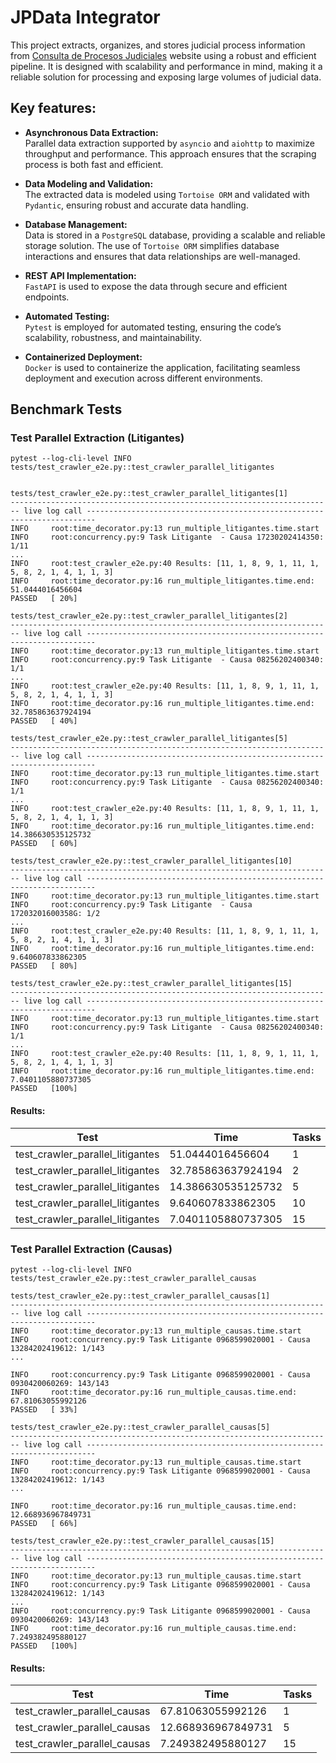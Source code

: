 # JPData Integrator

This project extracts, organizes, and stores judicial process information from [Consulta de Procesos Judiciales](https://procesosjudiciales.funcionjudicial.gob.ec/busqueda-filtros) website using a robust and efficient pipeline. It is designed with scalability and performance in mind, making it a reliable solution for processing and exposing large volumes of judicial data.


## Key features:

- **Asynchronous Data Extraction:**  
  Parallel data extraction supported by `asyncio` and `aiohttp` to maximize throughput and performance. This approach ensures that the scraping process is both fast and efficient.

- **Data Modeling and Validation:**  
  The extracted data is modeled using `Tortoise ORM` and validated with `Pydantic`, ensuring robust and accurate data handling.

- **Database Management:**  
  Data is stored in a `PostgreSQL` database, providing a scalable and reliable storage solution. The use of `Tortoise ORM` simplifies database interactions and ensures that data relationships are well-managed.

- **REST API Implementation:**  
  `FastAPI` is used to expose the data through secure and efficient endpoints.

- **Automated Testing:**  
  `Pytest` is employed for automated testing, ensuring the code’s scalability, robustness, and maintainability.

- **Containerized Deployment:**  
  `Docker` is used to containerize the application, facilitating seamless deployment and execution across different environments.


## Benchmark Tests 

### Test Parallel Extraction (Litigantes)

```
pytest --log-cli-level INFO tests/test_crawler_e2e.py::test_crawler_parallel_litigantes


tests/test_crawler_e2e.py::test_crawler_parallel_litigantes[1] 
------------------------------------------------------------------------ live log call ------------------------------------------------------------------------
INFO     root:time_decorator.py:13 run_multiple_litigantes.time.start
INFO     root:concurrency.py:9 Task Litigante  - Causa 17230202414350: 1/11
...
INFO     root:test_crawler_e2e.py:40 Results: [11, 1, 8, 9, 1, 11, 1, 5, 8, 2, 1, 4, 1, 1, 3]
INFO     root:time_decorator.py:16 run_multiple_litigantes.time.end: 51.0444016456604
PASSED   [ 20%]

tests/test_crawler_e2e.py::test_crawler_parallel_litigantes[2]  
------------------------------------------------------------------------ live log call ------------------------------------------------------------------------
INFO     root:time_decorator.py:13 run_multiple_litigantes.time.start
INFO     root:concurrency.py:9 Task Litigante  - Causa 08256202400340: 1/1
...
INFO     root:test_crawler_e2e.py:40 Results: [11, 1, 8, 9, 1, 11, 1, 5, 8, 2, 1, 4, 1, 1, 3]
INFO     root:time_decorator.py:16 run_multiple_litigantes.time.end: 32.785863637924194
PASSED   [ 40%]

tests/test_crawler_e2e.py::test_crawler_parallel_litigantes[5] 
------------------------------------------------------------------------ live log call ------------------------------------------------------------------------
INFO     root:time_decorator.py:13 run_multiple_litigantes.time.start
INFO     root:concurrency.py:9 Task Litigante  - Causa 08256202400340: 1/1
...
INFO     root:test_crawler_e2e.py:40 Results: [11, 1, 8, 9, 1, 11, 1, 5, 8, 2, 1, 4, 1, 1, 3]
INFO     root:time_decorator.py:16 run_multiple_litigantes.time.end: 14.386630535125732
PASSED   [ 60%]

tests/test_crawler_e2e.py::test_crawler_parallel_litigantes[10] 
------------------------------------------------------------------------ live log call ------------------------------------------------------------------------
INFO     root:time_decorator.py:13 run_multiple_litigantes.time.start
INFO     root:concurrency.py:9 Task Litigante  - Causa 17203201600358G: 1/2
...
INFO     root:test_crawler_e2e.py:40 Results: [11, 1, 8, 9, 1, 11, 1, 5, 8, 2, 1, 4, 1, 1, 3]
INFO     root:time_decorator.py:16 run_multiple_litigantes.time.end: 9.640607833862305
PASSED   [ 80%]

tests/test_crawler_e2e.py::test_crawler_parallel_litigantes[15] 
------------------------------------------------------------------------ live log call ------------------------------------------------------------------------
INFO     root:time_decorator.py:13 run_multiple_litigantes.time.start
INFO     root:concurrency.py:9 Task Litigante  - Causa 08256202400340: 1/1
...
INFO     root:test_crawler_e2e.py:40 Results: [11, 1, 8, 9, 1, 11, 1, 5, 8, 2, 1, 4, 1, 1, 3]
INFO     root:time_decorator.py:16 run_multiple_litigantes.time.end: 7.0401105880737305
PASSED   [100%]
```

#### Results:

| Test | Time | Tasks |
|------|------|-------|
| test_crawler_parallel_litigantes | 51.0444016456604  | 1  |
| test_crawler_parallel_litigantes | 32.785863637924194 | 2  |
| test_crawler_parallel_litigantes | 14.386630535125732 | 5  |
| test_crawler_parallel_litigantes | 9.640607833862305 | 10 |
| test_crawler_parallel_litigantes | 7.0401105880737305 | 15 |


### Test Parallel Extraction (Causas)
```
pytest --log-cli-level INFO tests/test_crawler_e2e.py::test_crawler_parallel_causas

tests/test_crawler_e2e.py::test_crawler_parallel_causas[1] 
------------------------------------------------------------------------ live log call ------------------------------------------------------------------------
INFO     root:time_decorator.py:13 run_multiple_causas.time.start
INFO     root:concurrency.py:9 Task Litigante 0968599020001 - Causa 13284202419612: 1/143
...

INFO     root:concurrency.py:9 Task Litigante 0968599020001 - Causa 0930420060269: 143/143
INFO     root:time_decorator.py:16 run_multiple_causas.time.end: 67.81063055992126
PASSED   [ 33%]

tests/test_crawler_e2e.py::test_crawler_parallel_causas[5] 
------------------------------------------------------------------------ live log call ------------------------------------------------------------------------
INFO     root:time_decorator.py:13 run_multiple_causas.time.start
INFO     root:concurrency.py:9 Task Litigante 0968599020001 - Causa 13284202419612: 1/143
...

INFO     root:time_decorator.py:16 run_multiple_causas.time.end: 12.668936967849731
PASSED   [ 66%]

tests/test_crawler_e2e.py::test_crawler_parallel_causas[15] 
------------------------------------------------------------------------ live log call ------------------------------------------------------------------------
INFO     root:time_decorator.py:13 run_multiple_causas.time.start
INFO     root:concurrency.py:9 Task Litigante 0968599020001 - Causa 13284202419612: 1/143
...
INFO     root:concurrency.py:9 Task Litigante 0968599020001 - Causa 0930420060269: 143/143
INFO     root:time_decorator.py:16 run_multiple_causas.time.end: 7.249382495880127
PASSED   [100%]
```

#### Results:

| Test | Time | Tasks |
|------|------|-------|
| test_crawler_parallel_causas | 67.81063055992126  | 1  |
| test_crawler_parallel_causas | 12.668936967849731 | 5  |
| test_crawler_parallel_causas | 7.249382495880127 | 15 |
